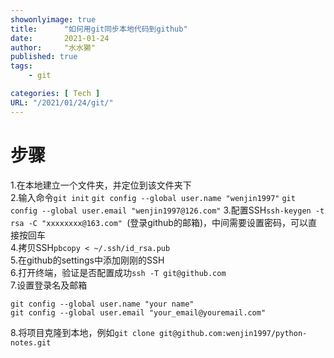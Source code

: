 ```yaml
---
showonlyimage: true
title:      "如何用git同步本地代码到github"
date:       2021-01-24
author:     "水水獭"
published: true 
tags:
    - git 

categories: [ Tech ]
URL: "/2021/01/24/git/"
---
```

# 步骤

1.在本地建立一个文件夹，并定位到该文件夹下  
2.输入命令`git init`
`git config --global user.name "wenjin1997"`
`git config --global user.email "wenjin1997@126.com"`
3.配置SSH`ssh-keygen -t rsa -C "xxxxxxxx@163.com" `(登录github的邮箱)，中间需要设置密码，可以直接按回车  
4.拷贝SSH`pbcopy < ~/.ssh/id_rsa.pub`  
5.在github的settings中添加刚刚的SSH  
6.打开终端，验证是否配置成功`ssh -T git@github.com`  
7.设置登录名及邮箱

```
git config --global user.name "your name"  
git config --global user.email "your_email@youremail.com"
```
8.将项目克隆到本地，例如`git clone git@github.com:wenjin1997/python-notes.git`